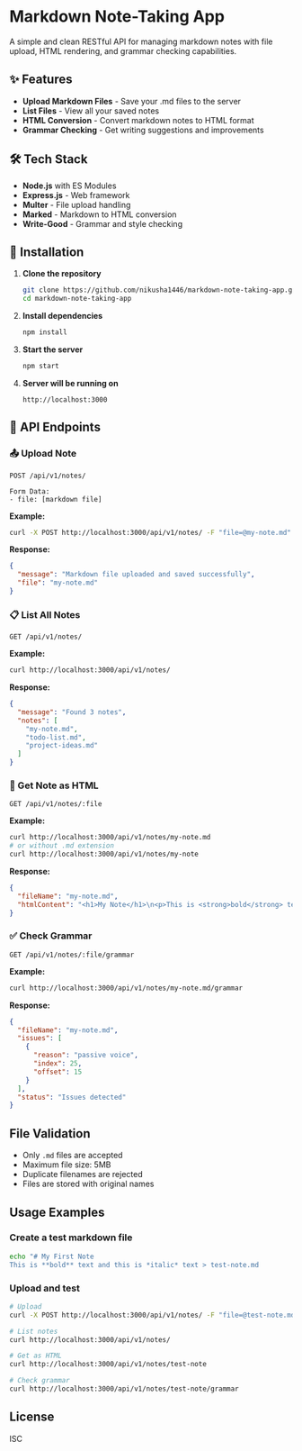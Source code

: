 # Markdown Note-Taking App

A simple and clean RESTful API for managing markdown notes with file upload, HTML rendering, and grammar checking capabilities.

## ✨ Features

- **Upload Markdown Files** - Save your .md files to the server
- **List Files** - View all your saved notes
- **HTML Conversion** - Convert markdown notes to HTML format
- **Grammar Checking** - Get writing suggestions and improvements

## 🛠️ Tech Stack

- **Node.js** with ES Modules
- **Express.js** - Web framework
- **Multer** - File upload handling
- **Marked** - Markdown to HTML conversion
- **Write-Good** - Grammar and style checking

## 🚀 Installation

1. **Clone the repository**
   ```bash
   git clone https://github.com/nikusha1446/markdown-note-taking-app.git
   cd markdown-note-taking-app
   ```

2. **Install dependencies**
   ```bash
   npm install
   ```

3. **Start the server**
   ```bash
   npm start
   ```

4. **Server will be running on**
   ```
   http://localhost:3000
   ```

## 📡 API Endpoints

### 📤 Upload Note
```http
POST /api/v1/notes/

Form Data:
- file: [markdown file]
```

**Example:**
```bash
curl -X POST http://localhost:3000/api/v1/notes/ -F "file=@my-note.md"
```

**Response:**
```json
{
  "message": "Markdown file uploaded and saved successfully",
  "file": "my-note.md"
}
```

### 📋 List All Notes
```http
GET /api/v1/notes/
```

**Example:**
```bash
curl http://localhost:3000/api/v1/notes/
```

**Response:**
```json
{
  "message": "Found 3 notes",
  "notes": [
    "my-note.md",
    "todo-list.md",
    "project-ideas.md"
  ]
}
```

### 🔄 Get Note as HTML
```http
GET /api/v1/notes/:file
```

**Example:**
```bash
curl http://localhost:3000/api/v1/notes/my-note.md
# or without .md extension
curl http://localhost:3000/api/v1/notes/my-note
```

**Response:**
```json
{
  "fileName": "my-note.md",
  "htmlContent": "<h1>My Note</h1>\n<p>This is <strong>bold</strong> text</p>"
}
```

### ✅ Check Grammar
```http
GET /api/v1/notes/:file/grammar
```

**Example:**
```bash
curl http://localhost:3000/api/v1/notes/my-note.md/grammar
```

**Response:**
```json
{
  "fileName": "my-note.md",
  "issues": [
    {
      "reason": "passive voice",
      "index": 25,
      "offset": 15
    }
  ],
  "status": "Issues detected"
}
```

## File Validation

- Only `.md` files are accepted
- Maximum file size: 5MB
- Duplicate filenames are rejected
- Files are stored with original names

## Usage Examples

### Create a test markdown file
```bash
echo "# My First Note
This is **bold** text and this is *italic* text > test-note.md
```

### Upload and test
```bash
# Upload
curl -X POST http://localhost:3000/api/v1/notes/ -F "file=@test-note.md"

# List notes
curl http://localhost:3000/api/v1/notes/

# Get as HTML
curl http://localhost:3000/api/v1/notes/test-note

# Check grammar
curl http://localhost:3000/api/v1/notes/test-note/grammar
```

## License

ISC
